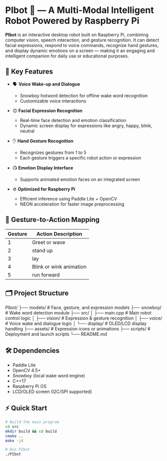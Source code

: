 # PIbot 🤖 — A Multi-Modal Intelligent Robot Powered by Raspberry Pi

**PIbot** is an interactive desktop robot built on Raspberry Pi, combining computer vision, speech interaction, and gesture recognition. It can detect facial expressions, respond to voice commands, recognize hand gestures, and display dynamic emotions on a screen — making it an engaging and intelligent companion for daily use or educational purposes.

## 🌟 Key Features

- 🗣️ **Voice Wake-up and Dialogue**
  - Snowboy hotword detection for offline wake word recognition
  - Customizable voice interactions

- 😊 **Facial Expression Recognition**
  - Real-time face detection and emotion classification
  - Dynamic screen display for expressions like angry, happy, blink, neutral

- ✋ **Hand Gesture Recognition**
  - Recognizes gestures from 1 to 5
  - Each gesture triggers a specific robot action or expression

- 📺 **Emotion Display Interface**
  - Supports animated emotion faces on an integrated screen

- ⚙️ **Optimized for Raspberry Pi**
  - Efficient inference using Paddle Lite + OpenCV
  - NEON acceleration for faster image preprocessing

## 🧠 Gesture-to-Action Mapping

| Gesture | Action Description           |
|---------|------------------------------|
| 1       | Greet or wave                |
| 2       | stand up                     |
| 3       | lay                          |
| 4       | Blink or wink animation      |
| 5       | run forward                  |

## 🗂️ Project Structure
PIbot/
├── models/ # Face, gesture, and expression models
├── snowboy/ # Wake word detection module
├── src/
│ ├── main.cpp # Main robot control logic
│ ├── vision/ # Expression & gesture recognition
│ ├── voice/ # Voice wake and dialogue logic
│ └── display/ # OLED/LCD display handling
├── assets/ # Expression icons or animations
├── scripts/ # Deployment and launch scripts
└── README.md

## 🛠 Dependencies

- Paddle Lite
- OpenCV 4.5+
- Snowboy (local wake word engine)
- C++17
- Raspberry Pi OS
- LCD/OLED screen (I2C/SPI supported)

## ⚡ Quick Start

```bash
# Build the main program
cd src
mkdir build && cd build
cmake ..
make -j4

# Run PIbot
./PIbot

